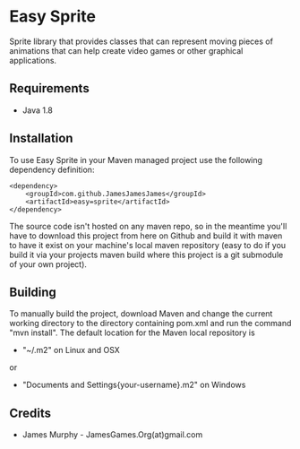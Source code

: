 Easy Sprite
===============

Sprite library that provides classes that can represent moving pieces of animations that can help create video games or other graphical applications.

## Requirements

* Java 1.8

## Installation

To use Easy Sprite in your Maven managed project use the
following dependency definition:

    <dependency>
        <groupId>com.github.JamesJamesJames</groupId>
        <artifactId>easy=sprite</artifactId>
    </dependency>

The source code isn't hosted on any maven repo, so in the meantime you'll have to download this project from here on Github and build it with maven to have it exist on your machine's local maven repository (easy to do if you build it via your projects maven build where this project is a git submodule of your own project).

## Building

To manually build the project, download Maven and change the current
working directory to the directory containing pom.xml and run the
command "mvn install".
The default location for the Maven local repository is

* "~/.m2" on Linux and OSX

or

* "Documents and Settings\{your-username}\.m2" on Windows

## Credits

* James Murphy - JamesGames.Org(at)gmail.com